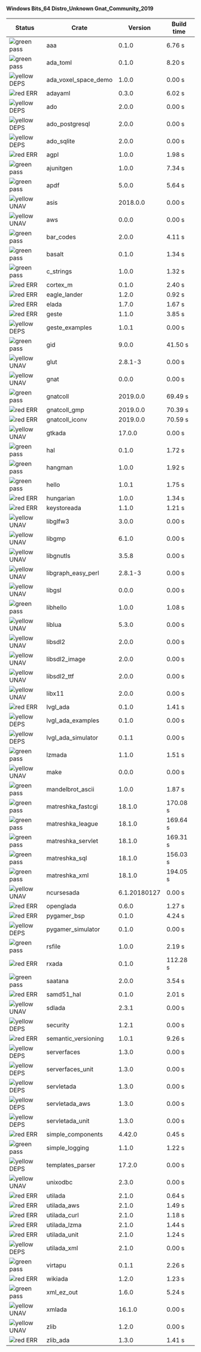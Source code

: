 #### Windows Bits_64 Distro_Unknown Gnat_Community_2019

| Status | Crate | Version | Build time |
| --- | --- | --- | --- |
|![green](https://placehold.it/8/00aa00/000000?text=+) pass | aaa | 0.1.0 |  6.76 s |
|![green](https://placehold.it/8/00aa00/000000?text=+) pass | ada_toml | 0.1.0 |  8.20 s |
|![yellow](https://placehold.it/8/ffbb00/000000?text=+) DEPS | ada_voxel_space_demo | 1.0.0 |  0.00 s |
|![red](https://placehold.it/8/ff0000/000000?text=+) ERR  | adayaml | 0.3.0 |  6.02 s |
|![yellow](https://placehold.it/8/ffbb00/000000?text=+) DEPS | ado | 2.0.0 |  0.00 s |
|![yellow](https://placehold.it/8/ffbb00/000000?text=+) DEPS | ado_postgresql | 2.0.0 |  0.00 s |
|![yellow](https://placehold.it/8/ffbb00/000000?text=+) DEPS | ado_sqlite | 2.0.0 |  0.00 s |
|![red](https://placehold.it/8/ff0000/000000?text=+) ERR  | agpl | 1.0.0 |  1.98 s |
|![green](https://placehold.it/8/00aa00/000000?text=+) pass | ajunitgen | 1.0.0 |  7.34 s |
|![green](https://placehold.it/8/00aa00/000000?text=+) pass | apdf | 5.0.0 |  5.64 s |
|![yellow](https://placehold.it/8/ffbb00/000000?text=+) UNAV | asis | 2018.0.0 |  0.00 s |
|![yellow](https://placehold.it/8/ffbb00/000000?text=+) UNAV | aws | 0.0.0 |  0.00 s |
|![green](https://placehold.it/8/00aa00/000000?text=+) pass | bar_codes | 2.0.0 |  4.11 s |
|![green](https://placehold.it/8/00aa00/000000?text=+) pass | basalt | 0.1.0 |  1.34 s |
|![green](https://placehold.it/8/00aa00/000000?text=+) pass | c_strings | 1.0.0 |  1.32 s |
|![red](https://placehold.it/8/ff0000/000000?text=+) ERR  | cortex_m | 0.1.0 |  2.40 s |
|![red](https://placehold.it/8/ff0000/000000?text=+) ERR  | eagle_lander | 1.2.0 |  0.92 s |
|![red](https://placehold.it/8/ff0000/000000?text=+) ERR  | elada | 1.7.0 |  1.67 s |
|![red](https://placehold.it/8/ff0000/000000?text=+) ERR  | geste | 1.1.0 |  3.85 s |
|![yellow](https://placehold.it/8/ffbb00/000000?text=+) DEPS | geste_examples | 1.0.1 |  0.00 s |
|![green](https://placehold.it/8/00aa00/000000?text=+) pass | gid | 9.0.0 |  41.50 s |
|![yellow](https://placehold.it/8/ffbb00/000000?text=+) UNAV | glut | 2.8.1-3 |  0.00 s |
|![yellow](https://placehold.it/8/ffbb00/000000?text=+) UNAV | gnat | 0.0.0 |  0.00 s |
|![green](https://placehold.it/8/00aa00/000000?text=+) pass | gnatcoll | 2019.0.0 |  69.49 s |
|![red](https://placehold.it/8/ff0000/000000?text=+) ERR  | gnatcoll_gmp | 2019.0.0 |  70.39 s |
|![red](https://placehold.it/8/ff0000/000000?text=+) ERR  | gnatcoll_iconv | 2019.0.0 |  70.59 s |
|![yellow](https://placehold.it/8/ffbb00/000000?text=+) UNAV | gtkada | 17.0.0 |  0.00 s |
|![green](https://placehold.it/8/00aa00/000000?text=+) pass | hal | 0.1.0 |  1.72 s |
|![green](https://placehold.it/8/00aa00/000000?text=+) pass | hangman | 1.0.0 |  1.92 s |
|![green](https://placehold.it/8/00aa00/000000?text=+) pass | hello | 1.0.1 |  1.75 s |
|![red](https://placehold.it/8/ff0000/000000?text=+) ERR  | hungarian | 1.0.0 |  1.34 s |
|![red](https://placehold.it/8/ff0000/000000?text=+) ERR  | keystoreada | 1.1.0 |  1.21 s |
|![yellow](https://placehold.it/8/ffbb00/000000?text=+) UNAV | libglfw3 | 3.0.0 |  0.00 s |
|![yellow](https://placehold.it/8/ffbb00/000000?text=+) UNAV | libgmp | 6.1.0 |  0.00 s |
|![yellow](https://placehold.it/8/ffbb00/000000?text=+) UNAV | libgnutls | 3.5.8 |  0.00 s |
|![yellow](https://placehold.it/8/ffbb00/000000?text=+) UNAV | libgraph_easy_perl | 2.8.1-3 |  0.00 s |
|![yellow](https://placehold.it/8/ffbb00/000000?text=+) UNAV | libgsl | 0.0.0 |  0.00 s |
|![green](https://placehold.it/8/00aa00/000000?text=+) pass | libhello | 1.0.0 |  1.08 s |
|![yellow](https://placehold.it/8/ffbb00/000000?text=+) UNAV | liblua | 5.3.0 |  0.00 s |
|![yellow](https://placehold.it/8/ffbb00/000000?text=+) UNAV | libsdl2 | 2.0.0 |  0.00 s |
|![yellow](https://placehold.it/8/ffbb00/000000?text=+) UNAV | libsdl2_image | 2.0.0 |  0.00 s |
|![yellow](https://placehold.it/8/ffbb00/000000?text=+) UNAV | libsdl2_ttf | 2.0.0 |  0.00 s |
|![yellow](https://placehold.it/8/ffbb00/000000?text=+) UNAV | libx11 | 2.0.0 |  0.00 s |
|![red](https://placehold.it/8/ff0000/000000?text=+) ERR  | lvgl_ada | 0.1.0 |  1.41 s |
|![yellow](https://placehold.it/8/ffbb00/000000?text=+) DEPS | lvgl_ada_examples | 0.1.0 |  0.00 s |
|![yellow](https://placehold.it/8/ffbb00/000000?text=+) DEPS | lvgl_ada_simulator | 0.1.1 |  0.00 s |
|![green](https://placehold.it/8/00aa00/000000?text=+) pass | lzmada | 1.1.0 |  1.51 s |
|![yellow](https://placehold.it/8/ffbb00/000000?text=+) UNAV | make | 0.0.0 |  0.00 s |
|![green](https://placehold.it/8/00aa00/000000?text=+) pass | mandelbrot_ascii | 1.0.0 |  1.87 s |
|![green](https://placehold.it/8/00aa00/000000?text=+) pass | matreshka_fastcgi | 18.1.0 |  170.08 s |
|![green](https://placehold.it/8/00aa00/000000?text=+) pass | matreshka_league | 18.1.0 |  169.64 s |
|![green](https://placehold.it/8/00aa00/000000?text=+) pass | matreshka_servlet | 18.1.0 |  169.31 s |
|![green](https://placehold.it/8/00aa00/000000?text=+) pass | matreshka_sql | 18.1.0 |  156.03 s |
|![green](https://placehold.it/8/00aa00/000000?text=+) pass | matreshka_xml | 18.1.0 |  194.05 s |
|![yellow](https://placehold.it/8/ffbb00/000000?text=+) UNAV | ncursesada | 6.1.20180127 |  0.00 s |
|![red](https://placehold.it/8/ff0000/000000?text=+) ERR  | openglada | 0.6.0 |  1.27 s |
|![red](https://placehold.it/8/ff0000/000000?text=+) ERR  | pygamer_bsp | 0.1.0 |  4.24 s |
|![yellow](https://placehold.it/8/ffbb00/000000?text=+) DEPS | pygamer_simulator | 0.1.0 |  0.00 s |
|![green](https://placehold.it/8/00aa00/000000?text=+) pass | rsfile | 1.0.0 |  2.19 s |
|![red](https://placehold.it/8/ff0000/000000?text=+) ERR  | rxada | 0.1.0 |  112.28 s |
|![green](https://placehold.it/8/00aa00/000000?text=+) pass | saatana | 2.0.0 |  3.54 s |
|![red](https://placehold.it/8/ff0000/000000?text=+) ERR  | samd51_hal | 0.1.0 |  2.01 s |
|![yellow](https://placehold.it/8/ffbb00/000000?text=+) UNAV | sdlada | 2.3.1 |  0.00 s |
|![yellow](https://placehold.it/8/ffbb00/000000?text=+) DEPS | security | 1.2.1 |  0.00 s |
|![red](https://placehold.it/8/ff0000/000000?text=+) ERR  | semantic_versioning | 1.0.1 |  9.26 s |
|![yellow](https://placehold.it/8/ffbb00/000000?text=+) DEPS | serverfaces | 1.3.0 |  0.00 s |
|![yellow](https://placehold.it/8/ffbb00/000000?text=+) DEPS | serverfaces_unit | 1.3.0 |  0.00 s |
|![yellow](https://placehold.it/8/ffbb00/000000?text=+) DEPS | servletada | 1.3.0 |  0.00 s |
|![yellow](https://placehold.it/8/ffbb00/000000?text=+) DEPS | servletada_aws | 1.3.0 |  0.00 s |
|![yellow](https://placehold.it/8/ffbb00/000000?text=+) DEPS | servletada_unit | 1.3.0 |  0.00 s |
|![red](https://placehold.it/8/ff0000/000000?text=+) ERR  | simple_components | 4.42.0 |  0.45 s |
|![green](https://placehold.it/8/00aa00/000000?text=+) pass | simple_logging | 1.1.0 |  1.22 s |
|![yellow](https://placehold.it/8/ffbb00/000000?text=+) DEPS | templates_parser | 17.2.0 |  0.00 s |
|![yellow](https://placehold.it/8/ffbb00/000000?text=+) UNAV | unixodbc | 2.3.0 |  0.00 s |
|![red](https://placehold.it/8/ff0000/000000?text=+) ERR  | utilada | 2.1.0 |  0.64 s |
|![red](https://placehold.it/8/ff0000/000000?text=+) ERR  | utilada_aws | 2.1.0 |  1.49 s |
|![red](https://placehold.it/8/ff0000/000000?text=+) ERR  | utilada_curl | 2.1.0 |  1.18 s |
|![red](https://placehold.it/8/ff0000/000000?text=+) ERR  | utilada_lzma | 2.1.0 |  1.44 s |
|![red](https://placehold.it/8/ff0000/000000?text=+) ERR  | utilada_unit | 2.1.0 |  1.24 s |
|![yellow](https://placehold.it/8/ffbb00/000000?text=+) DEPS | utilada_xml | 2.1.0 |  0.00 s |
|![green](https://placehold.it/8/00aa00/000000?text=+) pass | virtapu | 0.1.1 |  2.26 s |
|![red](https://placehold.it/8/ff0000/000000?text=+) ERR  | wikiada | 1.2.0 |  1.23 s |
|![green](https://placehold.it/8/00aa00/000000?text=+) pass | xml_ez_out | 1.6.0 |  5.24 s |
|![yellow](https://placehold.it/8/ffbb00/000000?text=+) UNAV | xmlada | 16.1.0 |  0.00 s |
|![yellow](https://placehold.it/8/ffbb00/000000?text=+) UNAV | zlib | 1.2.0 |  0.00 s |
|![red](https://placehold.it/8/ff0000/000000?text=+) ERR  | zlib_ada | 1.3.0 |  1.41 s |
